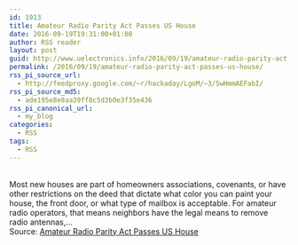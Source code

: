 ```yaml
---
id: 1913
title: Amateur Radio Parity Act Passes US House
date: 2016-09-19T19:31:00+01:00
author: RSS reader
layout: post
guid: http://www.uelectronics.info/2016/09/19/amateur-radio-parity-act-passes-us-house/
permalink: /2016/09/19/amateur-radio-parity-act-passes-us-house/
rss_pi_source_url:
  - http://feedproxy.google.com/~r/hackaday/LgoM/~3/5wHmmAEFabI/
rss_pi_source_md5:
  - ade195e8e8aa39ff8c5d3b0e3f35e436
rss_pi_canonical_url:
  - my_blog
categories:
  - RSS
tags:
  - RSS
---
```

&#013;  
Most new houses are part of homeowners associations, covenants, or have other restrictions on the deed that dictate what color you can paint your house, the front door, or what type of mailbox is acceptable. For amateur radio operators, that means neighbors have the legal means to remove radio antennas,…&#013;  
Source: <a href="http://feedproxy.google.com/~r/hackaday/LgoM/~3/5wHmmAEFabI/" target="_blank">Amateur Radio Parity Act Passes US House</a>